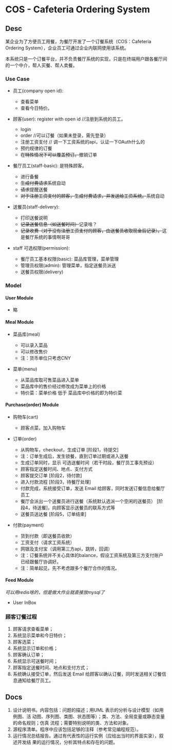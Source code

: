 # COS - Cafeteria Ordering System

## Desc

某企业为了方便员工用餐，为餐厅开发了一个订餐系统（COS：Cafeteria Ordering
System），企业员工可通过企业内联网使用该系统。

本系统只是一个订餐平台，并不负责餐厅系统的实现，只是在终端用户跟各餐厅间的一个中介，帮人买餐、帮人卖餐。

### Use Case

* 员工(company open id):

    - 查看菜单
    - 查看今日特价。

* 顾客(user): register with open id //注册到系统的员工。

    - login
    - order //可以订餐（如果未登录，需先登录）
    - 注册工资支付 // 调一下工资系统的api，认证一下OAuth什么的
    - 预约规律的订餐
    - ~~在特殊情况下可以覆盖预订。~~撤销订单

* 餐厅员工(staff-basic): 是特殊顾客。

    - 进行备餐
    - ~~生成付费请求~~系统自动
    - ~~请求~~提醒送餐
    - ~~对于注册工资支付的顾客，生成付费请求，并发送给工资系统。~~系统自动

* 送餐员(staff-delivery):

    - 打印送餐说明
    - ~~记录送餐信息（如送餐时间）~~记录啥？
    - ~~记录收费（对于没有注册工资支付的顾客，由送餐员收取现金后记录）。~~这是餐厅系统的事情啊哥哥

* staff 可选权限(permission):

    - 餐厅员工基本权限(basic): 菜品库管理，菜单管理
    - 管理员权限(admin): 管理菜单，指定送餐员派送
    - 送餐员权限(delivery)

### Model

#### User Module

* 略

#### Meal Module

* 菜品库(meal)

    - 可以录入菜品
    - 可以修改售价
    - 注：货币单位只考虑CNY

* 菜单(menu)

    - 从菜品库取可售菜品进入菜单
    - 菜品库中的售价经过修改成为菜单上的价格
    - 特价菜：菜单价格 低于 菜品库中价格的即为特价菜

#### Purchase(order) Module

* 购物车(cart)

    - 顾客点菜，加入购物车

* 订单(order)

    - 从购物车，checkout，生成订单 [阶段1，待提交]
    - 注：订单生成后，发生锁餐，直到订单过期或进入送餐
    - 生成订单同时，显示 可选送餐时间（若干时段，餐厅员工事先预设）
    - 顾客指定送餐时间、地点、支付方式
    - 顾客提交订单 [阶段2，待付款]
    - 进入付款流程 [阶段3，待餐厅处理]
    - 付款完成，系统接受订单，发送 Email 给顾客，同时发送订餐信息给餐厅员工
    - 餐厅会派出一个送餐员进行送餐（系统默认选派一个空闲的送餐员） [阶段4，待送餐]，向顾客显示送餐员的联系方式等
    - 送餐员送达餐 [阶段5，订单结束]

* 付款(payment)

    - 货到付款（即送餐员收款）
    - 工资支付（请求工资系统）
    - 网银及支付宝（调用第三方api，跳转，回调）
    - 注：订餐系统并不关心具体的balance，假设工资系统及第三方支付账户已经跟餐厅协调好。
    - 注：简单起见，先不考虑跟多个餐厅合作的情况。

#### Feed Module

*可以用redis啥的，但是做大作业就直接放mysql了*

* User InBox

### 顾客订餐过程

1. 顾客请求查看菜单；
2. 系统显示菜单和今日特价；
3. 顾客选菜；
4. 系统显示订单和价格；
5. 顾客确认订单；
6. 系统显示可送餐时间；
7. 顾客指定送餐时间、地点和支付方式；
8. 系统确认接受订单，然后发送 Email 给顾客以确认订餐，同时发送相关订餐信息通知给餐厅员工。

## Docs

1. 设计说明书。内容包括：问题的描述；用UML 表示的分析与设计模型（如用例图、活
动图、序列图、类图、状态图等）；类、方法、全局变量或静态变量的命名规则；仿真
流程；需要特别说明的类、方法和对象。
2. 源程序清单。程序中应该包括足够的注释（参考常见编程规范）。
3. 运行情况总结报告。通过有代表性的运行实例（应给出当时的界面实录），叙述开发结
果的运行情况，分析其特点和存在的问题。
